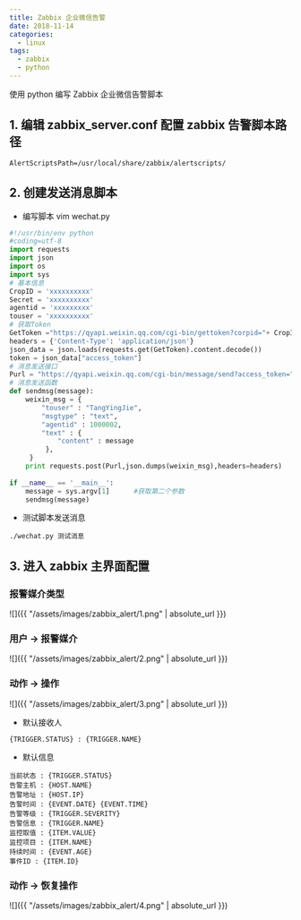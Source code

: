 ```yaml
---
title: Zabbix 企业微信告警
date: 2018-11-14
categories:
  - linux
tags:
  - zabbix
  - python
---
```


使用 python 编写 Zabbix 企业微信告警脚本
<!--more-->

## 1. 编辑 zabbix_server.conf 配置 zabbix 告警脚本路径
```
AlertScriptsPath=/usr/local/share/zabbix/alertscripts/
```

## 2. 创建发送消息脚本
+ 编写脚本 vim wechat.py

```python
#!/usr/bin/env python
#coding=utf-8
import requests
import json
import os
import sys
# 基本信息
CropID = 'xxxxxxxxxx'
Secret = 'xxxxxxxxxx'
agentid = 'xxxxxxxxx'
touser = 'xxxxxxxxxx' 
# 获取Token
GetToken ="https://qyapi.weixin.qq.com/cgi-bin/gettoken?corpid="+ CropID + "&corpsecret=" + Secret
headers = {'Content-Type': 'application/json'}
json_data = json.loads(requests.get(GetToken).content.decode())
token = json_data["access_token"]
# 消息发送接口
Purl = "https://qyapi.weixin.qq.com/cgi-bin/message/send?access_token=" + token
# 消息发送函数
def sendmsg(message):
    weixin_msg = {
        "touser" : "TangYingJie",         
        "msgtype" : "text",
        "agentid" : 1000002,
        "text" : {
            "content" : message
         },
     }
    print requests.post(Purl,json.dumps(weixin_msg),headers=headers)
  
if __name__ == '__main__':
    message = sys.argv[1]      #获取第二个参数
    sendmsg(message)
```

+ 测试脚本发送消息

```
./wechat.py 测试消息
```
## 3. 进入 zabbix 主界面配置
### 报警媒介类型
![]({{ "/assets/images/zabbix_alert/1.png" | absolute_url }})

### 用户 -> 报警媒介
![]({{ "/assets/images/zabbix_alert/2.png" | absolute_url }})

### 动作 -> 操作
![]({{ "/assets/images/zabbix_alert/3.png" | absolute_url }})

+ 默认接收人

```
{TRIGGER.STATUS} : {TRIGGER.NAME}
```
+ 默认信息

```
当前状态 : {TRIGGER.STATUS}
告警主机 : {HOST.NAME}
告警地址 : {HOST.IP}
告警时间 : {EVENT.DATE} {EVENT.TIME}
告警等级 : {TRIGGER.SEVERITY}
告警信息 : {TRIGGER.NAME}
监控取值 : {ITEM.VALUE}
监控项目 : {ITEM.NAME}
持续时间 : {EVENT.AGE}
事件ID : {ITEM.ID}
```
### 动作 -> 恢复操作
![]({{ "/assets/images/zabbix_alert/4.png" | absolute_url }})